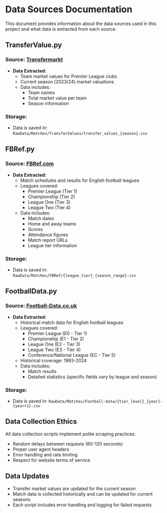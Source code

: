 # Data Sources Documentation

This document provides information about the data sources used in this project and what data is extracted from each source.

## TransferValue.py

### Source: [Transfermarkt](https://www.transfermarkt.com)
- **Data Extracted**: 
  - Team market values for Premier League clubs
  - Current season (2023/24) market valuations
  - Data includes:
    - Team names
    - Total market value per team
    - Season information

### Storage:
- Data is saved in: `RawData/Matches/TransferValues/transfer_values_{season}.csv`

## FBRef.py

### Source: [FBRef.com](https://fbref.com)
- **Data Extracted**:
  - Match schedules and results for English football leagues
  - Leagues covered:
    - Premier League (Tier 1)
    - Championship (Tier 2)
    - League One (Tier 3)
    - League Two (Tier 4)
  - Data includes:
    - Match dates
    - Home and away teams
    - Scores
    - Attendance figures
    - Match report URLs
    - League tier information

### Storage:
- Data is saved in: `RawData/Matches/FBRef/{league_tier}_{season_range}.csv`

## FootballData.py

### Source: [Football-Data.co.uk](https://www.football-data.co.uk)
- **Data Extracted**:
  - Historical match data for English football leagues
  - Leagues covered:
    - Premier League (E0 - Tier 1)
    - Championship (E1 - Tier 2)
    - League One (E2 - Tier 3)
    - League Two (E3 - Tier 4)
    - Conference/National League (EC - Tier 5)
  - Historical coverage: 1993-2024
  - Data includes:
    - Match results
    - Detailed statistics (specific fields vary by league and season)

### Storage:
- Data is saved in: `RawData/Matches/Football-data/{tier_level}_{year}-{year+1}.csv`

## Data Collection Ethics

All data collection scripts implement polite scraping practices:
- Random delays between requests (60-120 seconds)
- Proper user agent headers
- Error handling and rate limiting
- Respect for website terms of service

## Data Updates

- Transfer market values are updated for the current season
- Match data is collected historically and can be updated for current seasons
- Each script includes error handling and logging for failed requests 